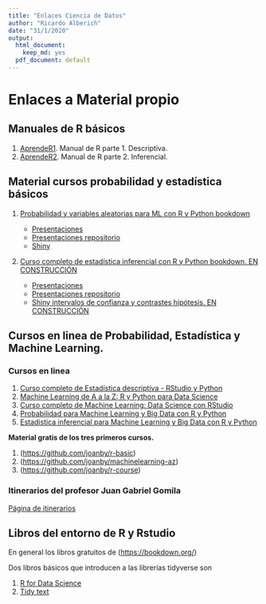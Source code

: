 ```yaml
---
title: "Enlaces Ciencia de Datos"
author: "Ricardo Alberich"
date: "31/1/2020"
output:
  html_document:
    keep_md: yes
  pdf_document: default
---
```





# Enlaces a Material propio

## Manuales de R básicos

1. [AprendeR1](https://aprender-uib.github.io/AprendeR1/). Manual de R parte 1. Descriptiva.
2. [AprendeR2](https://aprender-uib.github.io/AprendeR2/).  Manual de R parte 2. Inferencial.

## Material cursos probabilidad y estadística básicos

1. [Probabilidad y variables aleatorias para ML con R y Python bookdown](https://joanby.github.io/bookdown-probabilidad)
    + [Presentaciones](https://joanby.github.io/probabilidad)
    + [Presentaciones repositorio](https://github.com/joanby/probabilidad)
    + [Shiny](https://joanby.shinyapps.io/DistribucionesNotables/)

2. [Curso completo de estadística inferencial con R y Python bookdown. EN CONSTRUCCIÓN](https://joanby.github.io/bookdown-estadistica-inferencial)
    + [Presentaciones](https://joanby.github.io/estadistica-inferencial)
    + [Presentaciones repositorio](https://github.com/joanby/estadistica-inferencial)
    + [Shiny intervalos de confianza y contrastes hipótesis. EN CONSTRUCCIÓN](https://joanby.shinyapps.io/contrastes-hipotesis/)



## Cursos en linea de Probabilidad, Estadística y  Machine Learning.


### Cursos en linea

1. [Curso completo de Estadística descriptiva - RStudio y Python ](https://www.udemy.com/course/estadistica-descriptiva/)
2. [Machine Learning de A a la Z: R y Python para Data Science ](https://www.udemy.com/course/machinelearning-es/)
3. [Curso completo de Machine Learning: Data Science con RStudio](https://www.udemy.com/course/r-data-science/)
4. [Probabilidad para Machine Learning y Big Data con R y Python](https://www.udemy.com/course/probabilidad-y-variables-aleatorias-para-ml-con-r-y-python/)
5. [Estadistica inferencial para Machine Learning y Big Data con R y Python](https://www.udemy.com/course/estadisticainferencial/)

**Material  gratis de los tres primeros cursos.**

1. (https://github.com/joanby/r-basic)
2. (https://github.com/joanby/machinelearning-az)
3. (https://github.com/joanby/r-course)


### Itinerarios del profesor Juan Gabriel Gomila

[Página de itinerarios](https://frogames.es/rutas-de-aprendizaje/)

## Libros del entorno de R y Rstudio

En general los libros gratuitos de (https://bookdown.org/)

Dos libros  básicos que introducen a las librerías tidyverse son 

1. [R for Data Science](https://r4ds.had.co.nz/)
2. [Tidy text](https://www.tidytextmining.com/)

